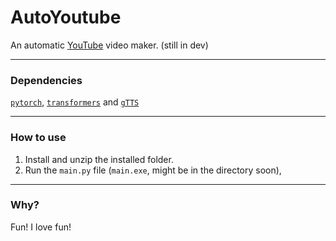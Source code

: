 # AutoYoutube
An automatic [YouTube](https://youtube.com) video maker. (still in dev)

---
### Dependencies
[`pytorch`](https://pytorch.org), [`transformers`](https://huggingface.co/docs/transformers/index) and [`gTTS`](https://pypi.org/project/gTTS/)

---
### How to use
1. Install and unzip the installed folder.
2. Run the `main.py` file (`main.exe`, might be in the directory soon),

---
### Why?
Fun! I love fun!